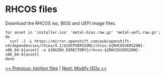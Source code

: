 # RHCOS files
Download the RHCOS iso, BIOS and UEFI image files:

```
for asset in 'installer.iso' 'metal-bios.raw.gz' 'metal-uefi.raw.gz'; do
  curl -J -L https://mirror.openshift.com/pub/openshift-v4/dependencies/rhcos/4.1/${OCPVERSION}/rhcos-${RHCOSVERSION}-x86_64-${asset} -o ${NGINX_DIRECTORY}/rhcos-${RHCOSVERSION}-x86_64-${asset}
done
```

[<< Previous: Ignition files](7-ignition-files.md) | [Next: Modify ISOs >>](9-modify-isos.md)
